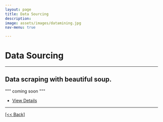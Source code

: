 ```yaml
---
layout: page
title: Data Sourcing
description:
image: assets/images/datamining.jpg
nav-menu: true

---
```


# Data Sourcing

---

## Data scraping with beautiful soup.

""" coming soon """

<ul class="actions">
   <li><a href="https://cvanchieri.github.io/DSPortfolio/Post_DataScrapingBeautifulSoup.html" class="button next">View Details</a></li>
</ul>




---
[[<< Back]](https://cvanchieri.github.io/DSPortfolio)
